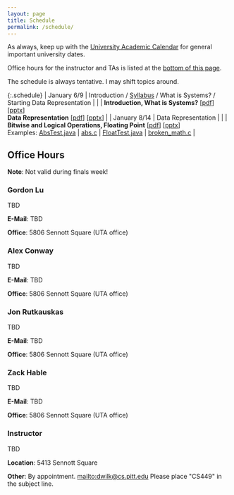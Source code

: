 ```yaml
---
layout: page
title: Schedule
permalink: /schedule/
---
```


As always, keep up with the [University Academic Calendar](https://www.provost.pitt.edu/students/academic-calendar) for general important university dates.

Office hours for the instructor and TAs is listed at the [bottom of this page](#office-hours).

The schedule is always tentative. I may shift topics around.

{:.schedule}
| January    6/9 | Introduction / [Syllabus]({{site.baseurl}}/syllabus) / What is Systems? / Starting Data Representation |
|              | **Introduction, What is Systems?** [[pdf]({{site.baseurl}}/slides/01_CS449_Introduction.pdf)] [[pptx]({{site.baseurl}}/slides/01_CS449_Introduction.pptx)]<br>**Data Representation** [[pdf]({{site.baseurl}}/slides/02_CS449_Data-Representation.pdf)] [[pptx]({{site.baseurl}}/slides/02_CS449_Data-Representation.pptx)] |
| January    8/14 | Data Representation |
|              | **Bitwise and Logical Operations, Floating Point** [[pdf]({{site.baseurl}}/slides/03_CS449_Data-Representation-II.pdf)] [[pptx]({{site.baseurl}}/slides/03_CS449_Data-Representation-II.pptx)]<br>Examples: [AbsTest.java]({{site.baseurl}}/examples/data-representation/AbsTest.java) \| [abs.c]({{site.baseurl}}/examples/data-representation/abs.c) \| [FloatTest.java]({{site.baseurl}}/examples/data-representation/FloatTest.java) \| [broken_math.c]({{site.baseurl}}/examples/data-representation/broken_math.c) |

## Office Hours

**Note**: Not valid during finals week!

### Gordon Lu

TBD

**E-Mail**: TBD

**Office**: 5806 Sennott Square (UTA office)

### Alex Conway

TBD

**E-Mail**: TBD

**Office**: 5806 Sennott Square (UTA office)

### Jon Rutkauskas

TBD

**E-Mail**: TBD

**Office**: 5806 Sennott Square (UTA office)

### Zack Hable

TBD

**E-Mail**: TBD

**Office**: 5806 Sennott Square (UTA office)

### Instructor

TBD

**Location**: 5413 Sennott Square

**Other**: By appointment. <mailto:dwilk@cs.pitt.edu> Please place "CS449" in the subject line.
